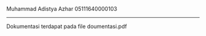 
Muhammad Adistya Azhar
05111640000103

----------------------

Dokumentasi terdapat pada file doumentasi.pdf